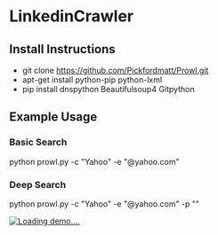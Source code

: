 # LinkedinCrawler

## Install Instructions

* git clone https://github.com/Pickfordmatt/Prowl.git
* apt-get install python-pip python-lxml
* pip install dnspython Beautifulsoup4 Gitpython

## Example Usage
### Basic Search
python prowl.py -c "Yahoo" -e "<fn><ln>@yahoo.com"

### Deep Search
python prowl.py -c "Yahoo" -e "<fn><ln>@yahoo.com" -p "<Linkedin Profile URL>"


[![Loading demo....](https://j.gifs.com/gJ5J6D.gif)](https://www.youtube.com/watch?v=ZeIJW4dunUo)

